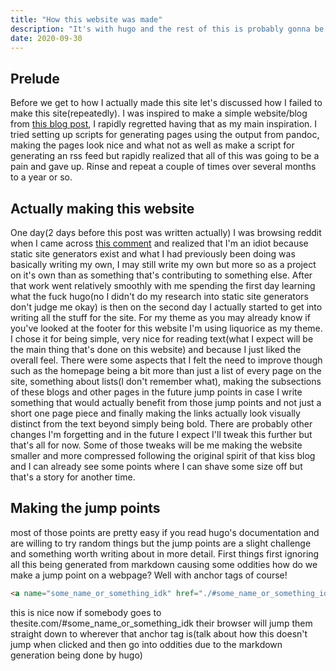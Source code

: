 ```yaml
---
title: "How this website was made"
description: "It's with hugo and the rest of this is probably gonna be short and boring viewer discretion is advised"
date: 2020-09-30
---
```

## Prelude
Before we get to how I actually made this site let's discussed how I failed to make this site(repeatedly). I was inspired to make a simple website/blog from [this blog post](https://k1ss.org/blog/20191004a), I rapidly regretted having that as my main inspiration. I tried setting up scripts for generating pages using the output from pandoc, making the pages look nice and what not as well as make a script for generating an rss feed but rapidly realized that all of this was going to be a pain and gave up. Rinse and repeat a couple of times over several months to a year or so. 

## Actually making this website
One day(2 days before this post was written actually) I was browsing reddit when I came across [this comment](https://www.reddit.com/r/linuxquestions/comments/j0wcfj/i_hand_you_a_computer_with_a_minimalistic_install/g6vxxxj/) and realized that I'm an idiot because static site generators exist and what I had previously been doing was basically writing my own, I may still write my own but more so as a project on it's own than as something that's contributing to something else. After that work went relatively smoothly with me spending the first day learning what the fuck hugo(no I didn't do my research into static site generators don't judge me okay) is then on the second day I actually started to get into writing all the stuff for the site. For my theme as you may already know if you've looked at the footer for this website I'm using liquorice as my theme. I chose it for being simple, very nice for reading text(what I expect will be the main thing that's done on this website) and because I just liked the overall feel. There were some aspects that I felt the need to improve though such as the homepage being a bit more than just a list of every page on the site, something about lists(I don't remember what), making the subsections of these blogs and other pages in the future jump points in case I write something that would actually benefit from those jump points and not just a short one page piece and finally making the links actually look visually distinct from the text beyond simply being bold. There are probably other changes I'm forgetting and in the future I expect I'll tweak this further but that's all for now. Some of those tweaks will be me making the website smaller and more compressed following the original spirit of that kiss blog and I can already see some points where I can shave some size off but that's a story for another time.

## Making the jump points
most of those points are pretty easy if you read hugo's documentation and are willing to try random things but the jump points are a slight challenge and something worth writing about in more detail. First things first ignoring all this being generated from markdown causing some oddities how do we make a jump point on a webpage? Well with anchor tags of course!
```html
<a name="some_name_or_something_idk" href="./#some_name_or_something_idk">some content doesn't matter</a>
```
this is nice now if somebody goes to thesite.com/#some_name_or_something_idk their browser will jump them straight down to wherever that anchor tag is(talk about how this doesn't jump when clicked and then go into oddities due to the markdown generation being done by hugo)

